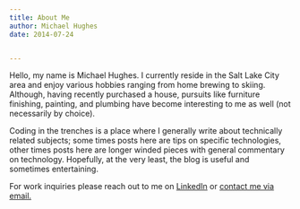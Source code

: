 ```yaml
---
title: About Me
author: Michael Hughes
date: 2014-07-24


---
```


Hello, my name is Michael Hughes. I currently reside in the Salt Lake City area and enjoy various hobbies ranging from home brewing to skiing. Although, having recently 
purchased a house, pursuits like furniture finishing, painting, and plumbing have become interesting to me as well (not necessarily by choice).

Coding in the trenches is a place where I generally write about technically related subjects; some times posts here are tips on specific technologies, other times posts 
here are longer winded pieces with general commentary on technology. Hopefully, at the very least, the blog is useful and sometimes entertaining.

For work inquiries please reach out to me on [LinkedIn](https://www.linkedin.com/in/michael-hughes-03a40533/)
 or [contact me via email.](mailto:work@codinginthetrenches.com)
